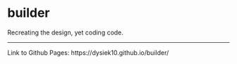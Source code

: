# builder
Recreating the design, yet coding code.
<hr>
Link to Github Pages: https://dysiek10.github.io/builder/
